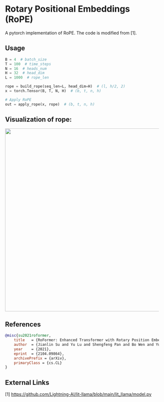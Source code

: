 # Rotary Positional Embeddings (RoPE)

A pytorch implementation of RoPE. The code is modified from [1].

## Usage

```python
B = 4  # batch_size
T = 100  # time_steps
N = 16  # heads_num
H = 32  # head_dim
L = 1000  # rope_len

rope = build_rope(seq_len=L, head_dim=H)  # (l, h/2, 2)
x = torch.Tensor(B, T, N, H)  # (b, t, n, h)

# Apply RoPE
out = apply_rope(x, rope)  # (b, t, n, h)
```

## Visualization of rope:

<img src="https://github.com/user-attachments/assets/99c28921-267d-477b-8785-de6a5afa3079" width="600">

## References

```bibtex
@misc{su2021roformer,
    title   = {RoFormer: Enhanced Transformer with Rotary Position Embedding}, 
    author  = {Jianlin Su and Yu Lu and Shengfeng Pan and Bo Wen and Yunfeng Liu},
    year    = {2021},
    eprint  = {2104.09864},
    archivePrefix = {arXiv},
    primaryClass = {cs.CL}
}
```

## External Links

[1] https://github.com/Lightning-AI/lit-llama/blob/main/lit_llama/model.py
